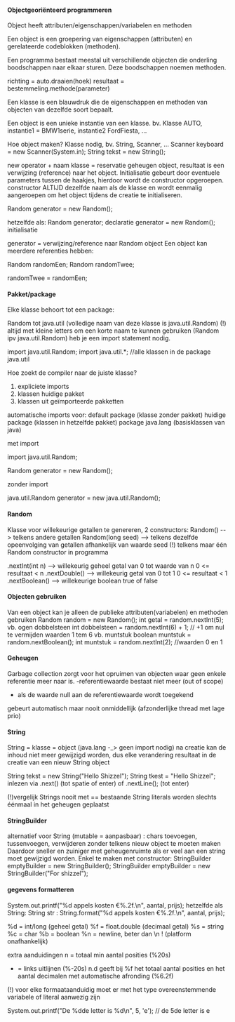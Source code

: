 #### Objectgeoriënteerd programmeren


Object heeft attributen/eigenschappen/variabelen en methoden

Een object is een groepering van eigenschappen (attributen) en gerelateerde codeblokken (methoden).

Een programma bestaat meestal uit verschillende objecten die onderling boodschappen naar elkaar sturen. Deze boodschappen noemen methoden.

richting = auto.draaien(hoek)
resultaat = bestemmeling.methode(parameter)

Een klasse is een blauwdruk die de eigenschappen en methoden van objecten van dezelfde soort bepaalt. 

Een object is een unieke instantie van een klasse.
bv. Klasse AUTO, instantie1 = BMW1serie, instantie2 FordFiesta, ...

Hoe object maken? Klasse nodig, bv. String, Scanner, ...
Scanner keyboard = new Scanner(System.in);
String tekst = new String();

new operator + naam klasse = reservatie geheugen object, resultaat is een verwijzing (reference) naar het object.
Initialisatie gebeurt door eventuele parameters tussen de haakjes, hierdoor wordt de constructor opgeroepen. constructor ALTIJD dezelfde naam als de klasse en wordt eenmalig aangeroepen om het object tijdens de creatie te initialiseren.

Random generator = new Random();

hetzelfde als:
Random generator; declaratie
generator = new Random(); initialisatie

generator = verwijzing/reference naar Random object
Een object kan meerdere referenties hebben:

Random randomEen;
Random randomTwee;

randomTwee = randomEen;

#### Pakket/package

Elke klasse behoort tot een package:

Random tot java.util (volledige naam van deze klasse is java.util.Random)
(!) altijd met kleine letters
om een korte naam te kunnen gebruiken (Random ipv java.util.Random) heb je een import statement nodig.

import java.util.Random;
import java.util.*; //alle klassen in de package java.util

Hoe zoekt de compiler naar de juiste klasse?
1. expliciete imports
2. klassen huidige pakket
3. klassen uit geïmporteerde pakketten

automatische imports voor:
default package (klasse zonder pakket)
huidige package (klassen in hetzelfde pakket)
package java.lang (basisklassen van java)

met import

import java.util.Random;

Random generator = new Random();

zonder import

java.util.Random generator = new java.util.Random();


#### Random

Klasse voor willekeurige getallen te genereren, 2 constructors:
Random() --> telkens andere getallen
Random(long seed) --> telkens dezelfde opeenvolging van getallen afhankelijk van waarde seed
(!) telkens maar één Random constructor in programma

.nextInt(int n) --> willekeurig geheel getal van 0 tot waarde van n 0 <= resultaat < n
.nextDouble() --> willekeurig getal van 0 tot 1 0 <= resultaat < 1
.nextBoolean() --> willekeurige boolean true of false

#### Objecten gebruiken
Van een object kan je alleen de publieke attributen(variabelen) en methoden gebruiken
Random random = new Random();
int getal = random.nextInt(5);
vb. ogen dobbelsteen
int dobbelsteen = random.nextInt(6) + 1; // +1 om nul te vermijden waarden 1 tem 6
vb. muntstuk
boolean muntstuk = random.nextBoolean();
int muntstuk = random.nextInt(2); //waarden 0 en 1

#### Geheugen

Garbage collection zorgt voor het opruimen van objecten waar geen enkele referentie meer naar is.
-referentiewaarde bestaat niet meer (out of scope)
- als de waarde null aan de referentiewaarde wordt toegekend

gebeurt automatisch maar nooit onmiddellijk (afzonderlijke thread met lage prio)

#### String
String = klasse = object (java.lang -_> geen import nodig) na creatie kan de inhoud niet meer gewijzigd worden, dus elke verandering resultaat in de creatie van een nieuw String object

String tekst = new String("Hello Shizzel");
String tkest = "Hello Shizzel";
inlezen via .next() (tot spatie of enter) of .nextLine(); (tot enter)

(!)vergelijk Strings nooit met == 
bestaande String literals worden slechts éénmaal in het geheugen geplaatst


#### StringBuilder

alternatief voor String (mutable = aanpasbaar) : chars toevoegen, tussenvoegen, verwijderen zonder telkens nieuw object te moeten maken
Daardoor sneller en zuiniger met geheugenruimte als er veel aan een string moet gewijzigd worden.
Enkel te maken met constructor:
StringBuilder emptyBuilder = new StringBuilder();
StringBuilder emptyBuilder = new StringBuilder("For shizzel");


#### gegevens formatteren

System.out.printf("%d appels kosten €%.2f.\n", aantal, prijs);
hetzelfde als String:
String str : String.format("%d appels kosten €%.2f.\n", aantal, prijs);

%d = int/long (geheel getal)
%f = float.double (decimaal getal)
%s = string
%c = char
%b = boolean
%n = newline, beter dan \n ! (platform onafhankelijk)

extra aanduidingen 
n = totaal min aantal posities (%20s)
- = links uitlijnen (%-20s)
n.d geeft bij %f het totaal aantal posities en het aantal decimalen met automatische afronding (%6.2f)

(!) voor elke formaataanduidig moet er met het type overeenstemmende variabele of literal aanwezig zijn

System.out.printf("De %dde letter is %d\n", 5, 'e'); // de 5de letter is e

